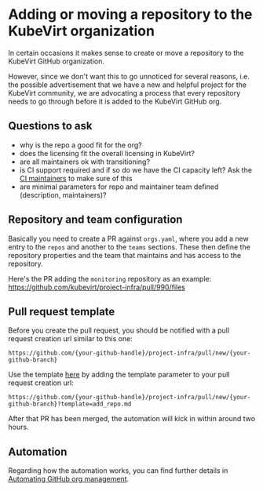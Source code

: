 # Adding or moving a repository to the KubeVirt organization

In certain occasions it makes sense to create or move a repository to the KubeVirt GitHub organization. 

However, since we don't want this to go unnoticed for several reasons, i.e. the possible advertisement that we have a new and helpful project for the KubeVirt community, we are advocating a process that every repository needs to go through before it is added to the KubeVirt GitHub org.

## Questions to ask

* why is the repo a good fit for the org?
* does the licensing fit the overall licensing in KubeVirt?
* are all maintainers ok with transitioning?
* is CI support required and if so do we have the CI capacity left? Ask the [CI maintainers](../OWNERS_ALIASES) to make sure of this
* are minimal parameters for repo and maintainer team defined (description, maintainers)?

## Repository and team configuration

Basically you need to create a PR against `orgs.yaml`, where you add a new entry to the `repos` and another to the `teams` sections. These then define the repository properties and the team that maintains and has access to the repository.

Here's the PR adding the `monitoring` repository as an example: https://github.com/kubevirt/project-infra/pull/990/files

## Pull request template

Before you create the pull request, you should be notified with a pull request creation url similar to this one:

```
https://github.com/{your-github-handle}/project-infra/pull/new/{your-github-branch}
```

Use the template [here](../.github/PULL_REQUEST_TEMPLATE/add_repo.md) by adding the template parameter to your pull request creation url:

```
https://github.com/{your-github-handle}/project-infra/pull/new/{your-github-branch}?template=add_repo.md
```

After that PR has been merged, the automation will kick in within around two hours.

## Automation

Regarding how the automation works, you can find further details in [Automating GitHub org management].

[Automating GitHub org management]: https://github.com/kubevirt/community/blob/main/docs/automating-github-org-management.md 
